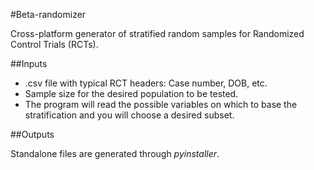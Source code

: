 #Beta-randomizer

Cross-platform generator of stratified random samples for Randomized Control Trials (RCTs).

##Inputs

* .csv file with typical RCT headers: Case number, DOB, etc.
* Sample size for the desired population to be tested.
* The program will read the possible variables on which to base the stratification and you will choose a desired subset.

##Outputs

Standalone files are generated through _pyinstaller_. 
